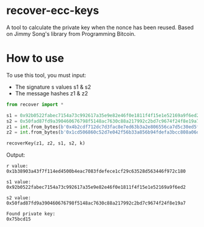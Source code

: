 # recover-ecc-keys
A tool to calculate the private key when the nonce has been reused. Based on Jimmy Song's library from Programming Bitcoin.

# How to use

To use this tool, you must input:
- The signature s values s1 & s2
- The message hashes z1 & z2

``` python
from recover import *

s1 = 0x92b0522fabec7154a73c992617a35e9e82e46f0e1811f4f15e1e52169a9f6ed2
s2 = 0x50fad87fd9a390460676798f5148ac7630c88a217992c2bd7c9674f24f8e19a7
z1 = int.from_bytes(b'0x4b2cdf712dc7d3fac8e7ed63b3a2e806556ca7d5c30ed5f4b34dbb2a12b0c18f', 'big')
z2 = int.from_bytes(b'0x1cd506860c52d7e042f56b33a856b94fdefa3bcc808a06dd3b82619db2c01969', 'big')

recoverKey(z1, z2, s1, s2, k)
```
Output:
```
r value: 
0x1b38903a43f7f114ed4500b4eac7083fdefece1cf29c63528d563446f972c180

s1 value: 
0x92b0522fabec7154a73c992617a35e9e82e46f0e1811f4f15e1e52169a9f6ed2

s2 value: 
0x50fad87fd9a390460676798f5148ac7630c88a217992c2bd7c9674f24f8e19a7

Found private key: 
0x75bcd15
```
